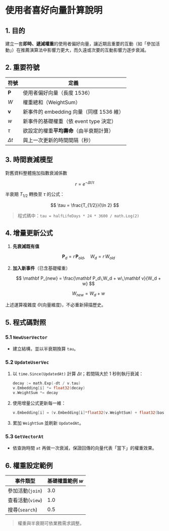 # 使用者喜好向量計算說明

## 1. 目的

建立一套**即時、遞減權重**的使用者偏好向量，讓近期且重要的互動（如「參加活動」）在推薦演算法中影響力更大，而久遠或次要的互動影響力逐步衰減。

## 2. 重要符號

| 符號          | 定義                           |
|-------------|------------------------------|
| $\mathbf P$ | 使用者偏好向量（長度 1536）             |
| $W$         | 權重總和（WeightSum）              |
| $\mathbf v$ | 新事件的 embedding 向量（同樣 1536 維） |
| $w$         | 新事件的基礎權重（依 event type 決定）    |
| $\tau$      | 欲設定的權重**平均壽命**（由半衰期計算）       |
| $\Delta t$  | 與上一次更新的時間間隔（秒）               |

## 3. 時間衰減模型

對舊資料整體施加指數衰減係數

$$
r = e^{-\Delta t / \tau}
$$

半衰期 $T_{1/2}$ 轉換至 $\tau$ 的公式：

$$
\tau = \frac{T_{1/2}}{\ln 2}
$$

> 程式碼中：`tau = halfLifeDays * 24 * 3600 / math.Log(2)`

## 4. 增量更新公式

1. **先衰減既有值**

   $$
   \mathbf P_d = r\,\mathbf P_{old}, \quad W_d = r\,W_{old}
   $$
2. **加入新事件**（已含基礎權重）

   $$
   \mathbf P_{new} = \frac{\mathbf P_d\,W_d + w\,\mathbf v}{W_d + w}
   $$

   $$
   W_{new} = W_d + w
   $$

上述運算複雜度 $\Theta(\text{向量維度})$，不必重新掃描歷史。

## 5. 程式碼對照

### 5.1 `NewUserVector`

* 建立結構，並以半衰期換算 `tau`。

### 5.2 `UpdateUserVec`

1. 以 `time.Since(UpdatedAt)` 計算 $\Delta t$；若間隔大於 1 秒則執行衰減：

   ```go
   decay := math.Exp(-dt / v.tau)
   v.Embedding[i] *= float32(decay)
   v.WeightSum *= decay
   ```
2. 使用增量公式更新每一維：

   ```go
   v.Embedding[i] = (v.Embedding[i]*float32(v.WeightSum) + float32(baseWeight)*eventVec[i]) / float32(v.WeightSum + baseWeight)
   ```
3. 累加 `WeightSum` 並刷新 `UpdatedAt`。

### 5.3 `GetVectorAt`

* 依查詢時間 `at` 再做一次衰減，保證回傳的向量代表「當下」的權重效果。

## 6. 權重設定範例

| 事件類型         | 基礎權重範例 $w$ |
|--------------|------------|
| 參加活動(`join`) | 3.0        |
| 查看活動(`view`) | 1.0        |
| 搜尋(`search`) | 0.5        |

> 權重與半衰期可依業務需求調整。
